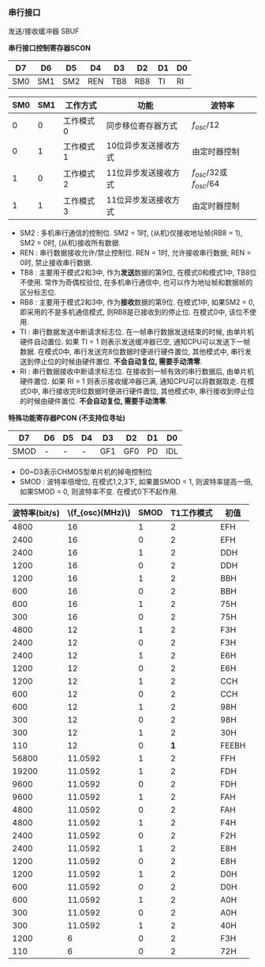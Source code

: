 ### 串行接口

发送/接收缓冲器 SBUF

**串行接口控制寄存器SCON**

| D7   | D6   | D5   | D4   | D3   | D2   | D1   | D0   |
| ---- | ---- | ---- | ---- | ---- | ---- | ---- | ---- |
| SM0  | SM1  | SM2  | REN  | TB8  | RB8  | TI   | RI   |

| SM0  | SM1  | 工作方式  | 功能                 | 波特率                     |
| ---- | ---- | --------- | -------------------- | -------------------------- |
| 0    | 0    | 工作模式0 | 同步移位寄存器方式   | $f_{osc}/12$               |
| 0    | 1    | 工作模式1 | 10位异步发送接收方式 | 由定时器控制               |
| 1    | 0    | 工作模式2 | 11位异步发送接收方式 | $f_{osc}/32$或$f_{osc}/64$ |
| 1    | 1    | 工作模式3 | 11位异步发送接收方式 | 由定时器控制               |

- SM2 : 多机串行通信的控制位. SM2 = 1时, (从机)仅接收地址帧(RB8 = 1), SM2 = 0时, (从机)接收所有数据.
- REN : 串行数据接收允许/禁止控制位. REN = 1时, 允许接收串行数据; REN = 0时, 禁止接收串行数据.
- TB8 : 主要用于模式2和3中, 作为**发送**数据的第9位, 在模式0和模式1中, TB8位不使用. 常作为奇偶校验位, 在多机串行通信中, 也可以作为地址帧和数据帧的区分标志位.
- RB8 : 主要用于模式2和3中, 作为**接收**数据的第9位. 在模式1中, 如果SM2 = 0, 即采用的不是多机通信模式, 则RB8是已接收到的停止位. 在模式0中, 该位不使用.
- TI : 串行数据发送中断请求标志位. 在一帧串行数据发送结束的时候, 由单片机硬件自动置位. 如果 TI = 1 则表示发送缓冲器已空, 通知CPU可以发送下一帧数据. 在模式0中, 串行发送完8位数据时便进行硬件置位, 其他模式中, 串行发送到停止位的时候由硬件置位. **不会自动复位, 需要手动清零**.
- RI : 串行数据接收中断请求标志位. 在接收到一帧有效的串行数据后, 由单片机硬件置位. 如果 RI = 1 则表示接收缓冲器已满, 通知CPU可以将数据取走. 在模式0中, 串行接收完8位数据时便进行硬件置位, 其他模式中, 串行接收到停止位的时候由硬件置位. **不会自动复位, 需要手动清零**.

**特殊功能寄存器PCON** **(不支持位寻址)**

| D7   | D6   | D5   | D4   | D3   | D2   | D1   | D0   |
| ---- | ---- | ---- | ---- | ---- | ---- | ---- | ---- |
| SMOD | -    | -    | -    | GF1  | GF0  | PD   | IDL  |

- D0~D3表示CHMOS型单片机的掉电控制位
- SMOD : 波特率倍增位, 在模式1,2,3下, 如果置SMOD = 1, 则波特率提高一倍, 如果SMOD = 0, 则波特率不变. 在模式0下不起作用.

| 波特率(bit/s) | \\(f_{osc}(MHz)\\) | SMOD | T1工作模式 | 初值  |
| ------------- | -------------- | ---- | ---------- | ----- |
| 4800          | 16             | 1    | 2          | EFH   |
| 2400          | 16             | 0    | 2          | EFH   |
| 2400          | 16             | 1    | 2          | DDH   |
| 1200          | 16             | 0    | 2          | DDH   |
| 1200          | 16             | 1    | 2          | BBH   |
| 600           | 16             | 0    | 2          | BBH   |
| 600           | 16             | 1    | 2          | 75H   |
| 300           | 16             | 0    | 2          | 75H   |
| 4800          | 12             | 1    | 2          | F3H   |
| 2400          | 12             | 0    | 2          | F3H   |
| 2400          | 12             | 1    | 2          | E6H   |
| 1200          | 12             | 0    | 2          | E6H   |
| 1200          | 12             | 1    | 2          | CCH   |
| 600           | 12             | 0    | 2          | CCH   |
| 600           | 12             | 1    | 2          | 98H   |
| 300           | 12             | 0    | 2          | 98H   |
| 300           | 12             | 1    | 2          | 30H   |
| 110           | 12             | 0    | **1**      | FEEBH |
| 56800         | 11.0592        | 1    | 2          | FFH   |
| 19200         | 11.0592        | 1    | 2          | FDH   |
| 9600          | 11.0592        | 0    | 2          | FDH   |
| 9600          | 11.0592        | 1    | 2          | FAH   |
| 4800          | 11.0592        | 0    | 2          | FAH   |
| 4800          | 11.0592        | 1    | 2          | F4H   |
| 2400          | 11.0592        | 0    | 2          | F2H   |
| 2400          | 11.0592        | 1    | 2          | E8H   |
| 1200          | 11.0592        | 0    | 2          | E8H   |
| 1200          | 11.0592        | 1    | 2          | D0H   |
| 600           | 11.0592        | 0    | 2          | D0H   |
| 600           | 11.0592        | 1    | 2          | A0H   |
| 300           | 11.0592        | 0    | 2          | A0H   |
| 300           | 11.0592        | 1    | 2          | 40H   |
| 1200          | 6              | 0    | 2          | F3H   |
| 110           | 6              | 0    | 2          | 72H   |
